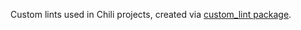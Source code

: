 Custom lints used in Chili projects, created via [custom_lint package](https://pub.dev/packages/custom_lint).
